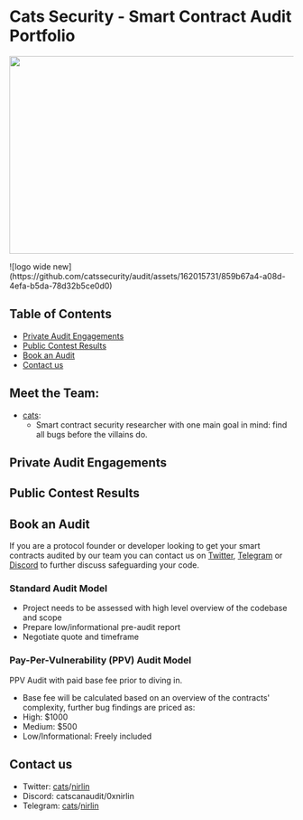 # Cats Security - Smart Contract Audit Portfolio

<p align="center">
  <img width="700" height="350" src="https://github.com/catssecurity/audit/assets/162015731/859b67a4-a08d-4efa-b5da-78d32b5ce0d0">
</p>
![logo wide new](https://github.com/catssecurity/audit/assets/162015731/859b67a4-a08d-4efa-b5da-78d32b5ce0d0)

## Table of Contents
- [Private Audit Engagements](#private-audit-engagements)
- [Public Contest Results](#public-contest-results)
- [Book an Audit](#book-an-audit)
- [Contact us](#contact-us)
## Meet the Team:
- [cats](https://twitter.com/catscanaudit):
  - Smart contract security researcher with one main goal in mind: find all bugs before the villains do.

## Private Audit Engagements

## Public Contest Results

## Book an Audit
If you are a protocol founder or developer looking to get your smart contracts audited by our team you can contact us on [Twitter](#contact-us), [Telegram](#contact-us) or [Discord](#contact-us) to further discuss safeguarding your code.

### Standard Audit Model
- Project needs to be assessed with high level overview of the codebase and scope
- Prepare low/informational pre-audit report
- Negotiate quote and timeframe
### Pay-Per-Vulnerability (PPV) Audit Model
PPV Audit with paid base fee prior to diving in.
- Base fee will be calculated based on an overview of the contracts' complexity, further bug findings are priced as:
 - High: $1000
 - Medium: $500
 - Low/Informational: Freely included
## Contact us
- Twitter: [cats](https://twitter.com/catscanaudit)/[nirlin](https://twitter.com/0xnirlin)
- Discord: catscanaudit/0xnirlin
- Telegram: [cats](https://t.me/catscanaudit)/[nirlin](https://t.me/NirlinSecurity)
